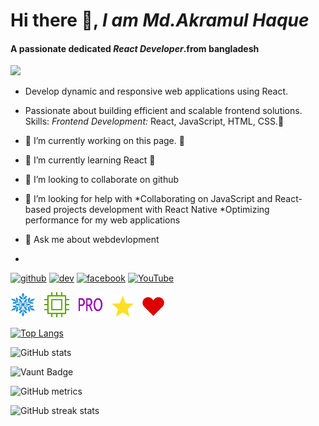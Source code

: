 # Hi there 👋, *I am Md.Akramul Haque*
#### A passionate dedicated *React Developer*.from bangladesh
<img src="https://scontent.fdac152-1.fna.fbcdn.net/v/t39.30808-6/461340985_2289694654717396_2509077960467754654_n.png?stp=dst-png_s960x960&_nc_cat=108&ccb=1-7&_nc_sid=cc71e4&_nc_eui2=AeGbLdtehn_S0S_x9K2bZ3JZdgPvfNXppql2A-981emmqQSshhFbUVpnP7H-acDDkukHTTS1A5c2DHXGPQjGPubV&_nc_ohc=thhmsbcCs5QQ7kNvgE_mIvd&_nc_zt=23&_nc_ht=scontent.fdac152-1.fna&_nc_gid=Aalj0eLXQn6ZchCOqNMy-sj&oh=00_AYD0nd8OicQuEO27H7Li5Wb_VK1tVtdIkW6WqhITkMKp0w&oe=67258E22">


- Develop dynamic and responsive web applications using React.  
- Passionate about building efficient and scalable frontend solutions.
Skills:  *Frontend Development:* React, JavaScript, HTML, CSS.🥶
- 🔭 I’m currently working on this page. 🥶
- 🌱 I’m currently learning React 🥶
- 👯 I’m looking to collaborate on github 
- 🤔 I’m looking for help with *Collaborating on JavaScript and React-based projects   development with React Native *Optimizing performance for my web applications 
- 💬 Ask me about webdevlopment

- 
[<img src='https://cdn.jsdelivr.net/npm/simple-icons@3.0.1/icons/github.svg' alt='github' height='40'>](https://github.com/akramul-dev-react)
[<img src='https://cdn.jsdelivr.net/npm/simple-icons@3.0.1/icons/dev-dot-to.svg' alt='dev' height='40'>](https://dev.to/akramul-dev-react)
[<img src='https://cdn.jsdelivr.net/npm/simple-icons@3.0.1/icons/facebook.svg' alt='facebook' height='40'>](https://www.facebook.com/https://www.facebook.com/profile.php?id=61562313247518&mibextid=ZbWKwL)
[<img src='https://cdn.jsdelivr.net/npm/simple-icons@3.0.1/icons/youtube.svg' alt='YouTube' height='40'>](https://www.youtube.com/channel/akramul)
 
<a href='https://archiveprogram.github.com/'><img src='https://raw.githubusercontent.com/acervenky/animated-github-badges/master/assets/acbadge.gif' width='40' height='40'></a> <a href='https://docs.github.com/en/developers'><img src='https://raw.githubusercontent.com/acervenky/animated-github-badges/master/assets/devbadge.gif' width='40' height='40'></a> <a href='https://github.com/pricing'><img src='https://raw.githubusercontent.com/acervenky/animated-github-badges/master/assets/pro.gif' width='40' height='40'></a> <a href='https://stars.github.com/'><img src='https://raw.githubusercontent.com/acervenky/animated-github-badges/master/assets/starbadge.gif' width='35' height='35'></a> <a href='https://docs.github.com/en/github/supporting-the-open-source-community-with-github-sponsors'><img src='https://raw.githubusercontent.com/acervenky/animated-github-badges/master/assets/sponsorbadge.gif' width='35' height='35'></a> 

[![Top Langs](https://github-readme-stats.vercel.app/api/top-langs/?username=akramul-dev-react)](https://github.com/anuraghazra/github-readme-stats)

![GitHub stats](https://github-readme-stats.vercel.app/api?username=akramul-dev-react&show_icons=true&count_private=true) 

![Vaunt Badge](https://api.vaunt.dev/v1/github/entities/akramul-dev-react/contributions?format=svg&private=true) 

![GitHub metrics](https://metrics.lecoq.io/akramul-dev-react) 

![GitHub streak stats](https://streak-stats.demolab.com/?user=akramul-dev-react)  
